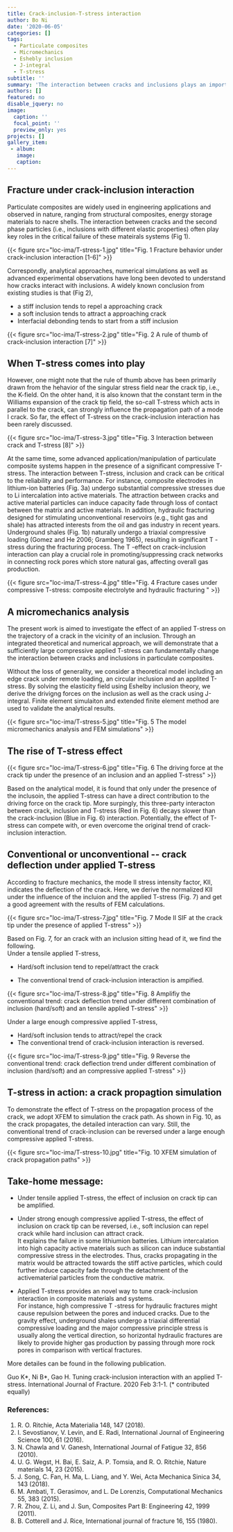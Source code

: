 ```yaml
---
title: Crack-inclusion-T-stress interaction
author: Bo Ni
date: '2020-06-05'
categories: []
tags:
  - Particulate composites
  - Micromechanics
  - Eshebly inclusion
  - J-integral
  - T-stress
subtitle: ''
summary: 'The interaction between cracks and inclusions plays an important role in the fracture behavior of particulate composites. It is commonly recognized that an inclusion stiffer than the matrix tends to deflect an approaching crack away while a softer inclusion attracts the crack. Here, we demonstrate by analytical modeling and numerical simulations that the <strong>crack-inclusion interaction</strong> can be tuned by an applied <strong>T-stress</strong>. Under a sufficiently large compressive applied T-stress, cracks can be attracted to stiffer inclusions while repelled by softer ones, thus reversing the conventional trend. Potential applications of this work include composite electrodes in <strong>lithium-ion batteries</strong> and <strong>hydraulic fracturing</strong>.'
authors: []
featured: no
disable_jquery: no
image:
  caption: ''
  focal_point: ''
  preview_only: yes
projects: []
gallery_item:
 - album: 
   image: 
   caption: 
---
```


##  **Fracture under crack-inclusion interaction**

Particulate composites are widely used in engineering applications and observed in nature, ranging from structural composites, energy storage materials to nacre shells. The interaction between cracks and the second phase particles (i.e., inclusions with different elastic properties) often play key roles in the critical failure of these mateirals systems (Fig 1). 
<div class="row">

  <!-- **__**   -->
</div>
<div class="row">
  <div class="col-12 col-lg-12">
    {{< figure src="loc-ima/T-stress-1.jpg" title="Fig. 1 Fracture behavior under crack-inclusion interaction [1-6]" >}}
  </div>
  <!-- <div class="col-12 col-lg-5">
    {{< video src="loc-video/brittle_graphene.mp4" >}}
  </div> -->
</div>

Correspondly, analytical approaches, numerical simulations as well as advanced experimental observations have long been devoted to understand how cracks interact with inclusions. A widely known conclusion from existing studies is that (Fig 2),
* a stiff inclusion tends to repel a approaching crack
* a soft inclusion tends to attract a approaching crack
* Interfacial debonding tends to start from a stiff inclusion
<div class="row">

  <!-- **__**   -->
</div>
<div class="row">
  <div class="col-12 col-lg-12">
    {{< figure src="loc-ima/T-stress-2.jpg" title="Fig. 2 A rule of thumb of crack-inclusion interaction [7]" >}}
  </div>
  <!-- <div class="col-12 col-lg-5">
    {{< video src="loc-video/brittle_graphene.mp4" >}}
  </div> -->
</div>

##  **When T-stress comes into play**

However, one might note that the rule of thumb above has been primarily drawn from the hehavior of the singular stress field near the crack tip, i.e., the K-field. On the ohter hand, it is also known that the constant term in the Williams expansion of the crack tip field, the so-call T-stress which acts in parallel to the crack, can strongly influence the propagation path of a mode I crack. So far, the effect of T-stress on the crack-inclusion interaction has been rarely discussed. 
<div class="row">

  <!-- **__**   -->
</div>
<div class="row">
  <div class="col-12 col-lg-12">
    {{< figure src="loc-ima/T-stress-3.jpg" title="Fig. 3 Interaction between crack and T-stress [8]" >}}
  </div>
  <!-- <div class="col-12 col-lg-5">
    {{< video src="loc-video/brittle_graphene.mp4" >}}
  </div> -->
</div>

At the same time, some advanced application/manipulation of particulate composite systems happen in the presence of a significant compressive T-stress. The interaction between T-stress, inclusion and crack can be critical to the reliability and performance. For instance, composite electrodes in lithium-ion batteries (Fig. 3a) undergo substantial compressive stresses due to Li intercalation into active materials. The attraction between cracks and active material particles can induce capacity fade through loss of contact between the matrix and active materials. In addition, hydraulic fracturing designed for stimulating unconventional reservoirs (e.g., tight gas and shale) has attracted interests from the oil and gas industry in recent years. Underground shales (Fig. 1b) naturally undergo a triaxial compressive loading (Gomez and He 2006; Gramberg 1965), resulting in significant T -stress during the fracturing process. The T -effect on crack-inclusion interaction can play a crucial role in promoting/suppressing crack networks in connecting rock pores which store natural gas, affecting overall gas production.

<div class="row">

  <!-- **__**   -->
</div>
<div class="row">
  <div class="col-12 col-lg-12">
    {{< figure src="loc-ima/T-stress-4.jpg" title="Fig. 4 Fracture cases under compressive T-stress: composite electrolyte and hydraulic fracturing " >}}
  </div>
  <!-- <div class="col-12 col-lg-5">
    {{< video src="loc-video/brittle_graphene.mp4" >}}
  </div> -->
</div>

## **A micromechanics analysis**

The present work is aimed to investigate the effect of an applied T-stress on the trajectory of a crack in the vicinity of an inclusion. Through an integrated theoretical and numerical approach, we will demonstrate that a sufficiently large compressive applied T-stress can fundamentally change the interaction between cracks and inclusions in particulate composites.

Without the loss of generality, we consider a theoretical model including an edge crack under remote loading, an circular inclusion and an applited T-stress. By solving the elasticity field using Eshelby inclusion theory, we derive the drivigng forces on the inclusion as well as the crack using J-integral. Finite element simulaiton and extended finite element method are used to validate the analytical results. 

<div class="row">

  <!-- **__**   -->
</div>
<div class="row">
  <div class="col-12 col-lg-12">
    {{< figure src="loc-ima/T-stress-5.jpg" title="Fig. 5 The model micromechanics analysis and FEM simulations" >}}
  </div>
  <!-- <div class="col-12 col-lg-5">
    {{< video src="loc-video/brittle_graphene.mp4" >}}
  </div> -->
</div>

## **The rise of T-stress effect**
<div class="row">

  <!-- **__**   -->
</div>
<div class="row">
  <div class="col-12 col-lg-12">
    {{< figure src="loc-ima/T-stress-6.jpg" title="Fig. 6 The driving force at the crack tip under the presence of an inclusion and an applied T-stress" >}}
  </div>
  <!-- <div class="col-12 col-lg-5">
    {{< video src="loc-video/brittle_graphene.mp4" >}}
  </div> -->
</div>

Based on the analytical model, it is found that only under the presence of the inclusoin, the applied T-stress can have a direct contribution to the driving force on the crack tip. More surpingly, this three-party interacton between crack, inclusion and T-stress (Red in Fig. 6) decays slower than the crack-inclusion (Blue in Fig. 6) interaction. Potentially, the effect of T-stress can compete with, or even overcome the original trend of crack-inclusion interaction. 

## **Conventional or unconventional -- crack deflection under applied T-stress**
According to fracture mechanics, the mode II stress intensity factor, KII, indicates the deflection of the crack. Here, we derive the normalized KII under the influence of the incluion and the applied T-stress (Fig. 7) and get a good agreement with the results of FEM calculations. 

<div class="row">

  <!-- **__**   -->
</div>
<div class="row">
  <div class="col-12 col-lg-12">
    {{< figure src="loc-ima/T-stress-7.jpg" title="Fig. 7 Mode II SIF at the crack tip under the presence of applied T-stress" >}}
  </div>
  <!-- <div class="col-12 col-lg-5">
    {{< video src="loc-video/brittle_graphene.mp4" >}}
  </div> -->
</div>

Based on Fig. 7, for an crack with an inclusion sitting head of it, we find the following.<br>
Under a tensile applied T-stress,
<div class="row">

* Hard/soft inclusion tend to repel/attract the crack
* The conventional trend of crack-inclusion interaction is ampified.

  <!-- **__**   -->
</div>
<div class="row">
  <div class="col-12 col-lg-12">
    {{< figure src="loc-ima/T-stress-8.jpg" title="Fig. 8 Amplifiy the conventional trend: crack deflection trend under different combination of inclusion (hard/soft) and an tensile applied T-stress" >}}
  </div>
  <!-- <div class="col-12 col-lg-5">
    {{< video src="loc-video/brittle_graphene.mp4" >}}
  </div> -->
</div>



Under a large enough compressive applied T-stress,

* Hard/soft inclusion tends to attract/repel the crack
* The conventional trend of crack-inclusion interaction is reversed.

<div class="row">

  <!-- **__**   -->
</div>
<div class="row">
  <div class="col-12 col-lg-12">
    {{< figure src="loc-ima/T-stress-9.jpg" title="Fig. 9 Reverse the conventional trend: crack deflection trend under different combination of inclusion (hard/soft) and an compressive applied T-stress" >}}
  </div>
  <!-- <div class="col-12 col-lg-5">
    {{< video src="loc-video/brittle_graphene.mp4" >}}
  </div> -->
</div>

## **T-stress in action: a crack propagtion simulation**
To demonstrate the effect of T-stress on the propagation process of the crack, we adopt XFEM to simulation the crack path. As shown in Fig. 10, as the crack propagates, the detailed interaction can vary. Still, the conventional trend of crack-inclusion can be reversed under a large enough compressive applied T-stress. 

<div class="row">

  <!-- **__**   -->
</div>
<div class="row">
  <div class="col-12 col-lg-12">
    {{< figure src="loc-ima/T-stress-10.jpg" title="Fig. 10 XFEM simulation of crack propagation paths" >}}
  </div>
  <!-- <div class="col-12 col-lg-5">
    {{< video src="loc-video/brittle_graphene.mp4" >}}
  </div> -->
</div>

## Take-home message:
* Under tensile applied T-stress, the effect of inclusion on crack tip can be amplified.

* Under strong enough compressive applied T-stress, the effect of inclusion on crack tip can be reversed, i.e., soft inclusion can repel crack while hard inclusion can attract crack. <br>
It explains the failure in some lithiumion batteries. Lithium intercalation into high capacity active materials such as silicon can induce substantial compressive stress in the electrodes. Thus, cracks propagating in the matrix would be attracted towards the stiff active particles, which could further induce capacity fade through the detachment of the activematerial particles from the conductive matrix.

* Applied T-stress provides an novel way to tune crack-inclusion interaction in composite materials and systems. <br>
For instance, high compressive T -stress for hydraulic fractures might cause repulsion between the pores and induced cracks. Due to the gravity effect, underground shales undergo a triaxial differential compressive loading and the major compressive principle stress is usually along the vertical direction, so horizontal hydraulic fractures are likely to provide higher gas production by passing through more rock pores in comparison with vertical fractures.<br>

More detailes can be found in the following publication.<br>

Guo K*, Ni B*, Gao H. Tuning crack-inclusion interaction with an applied T-stress. International Journal of Fracture. 2020 Feb 3:1-1. (* contributed equally)

### References:
1. R. O. Ritchie, Acta Materialia 148, 147 (2018). 
2. I. Sevostianov, V. Levin, and E. Radi, International Journal of Engineering Science 100, 61 (2016). 
3. N. Chawla and V. Ganesh, International Journal of Fatigue 32, 856 (2010).
4. U. G. Wegst, H. Bai, E. Saiz, A. P. Tomsia, and R. O. Ritchie, Nature materials 14, 23 (2015). 
5. J. Song, C. Fan, H. Ma, L. Liang, and Y. Wei, Acta Mechanica Sinica 34, 143 (2018). 
6. M. Ambati, T. Gerasimov, and L. De Lorenzis, Computational Mechanics 55, 383 (2015). 
7. R. Zhou, Z. Li, and J. Sun, Composites Part B: Engineering 42, 1999 (2011).
8. B. Cotterell and J. Rice, International journal of fracture 16, 155 (1980).


